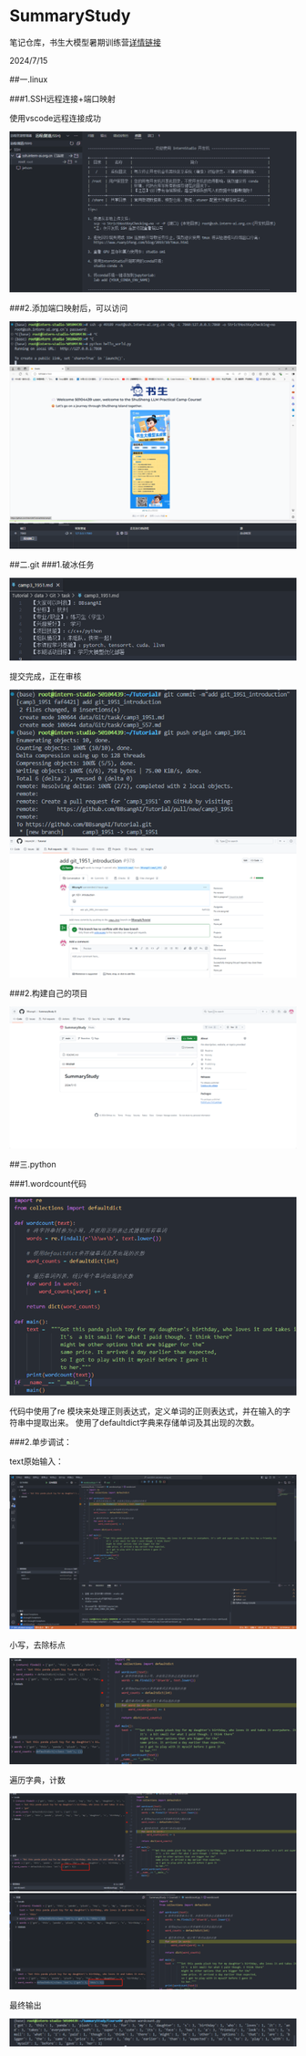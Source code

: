 # SummaryStudy
笔记仓库，书生大模型暑期训练营[详情链接](https://github.com/InternLM/Tutorial)

2024/7/15

##一.linux

###1.SSH远程连接+端口映射

使用vscode远程连接成功

![alt text](image-2.png)

###2.添加端口映射后，可以访问

![alt text](image-7.png)
![alt text](image-4.png)
![alt text](image-3.png)

##二.git
###1.破冰任务

![alt text](image-1.png)

提交完成，正在审核

![alt text](image.png)
![alt text](image-5.png)

###2.构建自己的项目

![alt text](image-6.png)


##三.python

###1.wordcount代码

![alt text](image-8.png)

代码中使用了re 模块来处理正则表达式，定义单词的正则表达式，并在输入的字符串中提取出来。
     使用了defaultdict字典来存储单词及其出现的次数。

###2.单步调试：

text原始输入：

![alt text](1721050589216.jpg)

小写，去除标点

![alt text](1721050669515.jpg)

遍历字典，计数

![alt text](1721050721256.png)
![alt text](1721050710358.jpg)

最终输出

![alt text](1721050798640.jpg)


